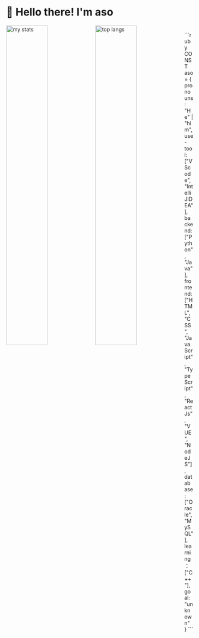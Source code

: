 # 👋 Hello there! I'm aso
<img alt="my stats" align="left" width="47%" src="https://github-readme-stats.vercel.app/api?username=aso-off&show_icons=true&theme=dracula"/>
<img alt="top langs" align="left" width="47%" src="https://github-readme-stats.vercel.app/api/top-langs/?username=aso-off&layout=compact&theme=dracula"/>
<br>
```ruby
CONST aso = {
  pronouns: "He" | "him",
  use-tool: ["VScode", "IntelliJIDEA"],
  backend: ["Python", "Java"],
  frontend: ["HTML", "CSS", "JavaScript", "TypeScript", "ReactJs", "VUE", "NodeJS"],
  database: ["Oracle", "MySQL"],
  learning：["C++"],
  goal: "unknown"
}
```
